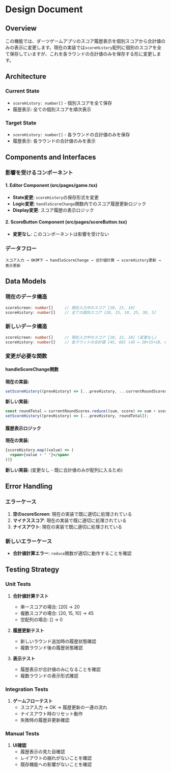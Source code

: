 # Design Document

## Overview

この機能では、ダーツゲームアプリのスコア履歴表示を個別スコアから合計値のみの表示に変更します。現在の実装では`scoreHistory`配列に個別のスコアを全て保存していますが、これを各ラウンドの合計値のみを保存する形に変更します。

## Architecture

### Current State
- `scoreHistory: number[]` - 個別スコアを全て保存
- 履歴表示: 全ての個別スコアを順次表示

### Target State
- `scoreHistory: number[]` - 各ラウンドの合計値のみを保存
- 履歴表示: 各ラウンドの合計値のみを表示

## Components and Interfaces

### 影響を受けるコンポーネント

#### 1. Editor Component (src/pages/game.tsx)
- **State変更**: `scoreHistory`の保存形式を変更
- **Logic変更**: `handleScoreChange`関数内でのスコア履歴更新ロジック
- **Display変更**: スコア履歴の表示ロジック

#### 2. ScoreButton Component (src/pages/scoreButton.tsx)
- **変更なし**: このコンポーネントは影響を受けない

### データフロー

```
スコア入力 → OK押下 → handleScoreChange → 合計値計算 → scoreHistory更新 → 表示更新
```

## Data Models

### 現在のデータ構造
```typescript
scoreScreen: number[]     // 現在入力中のスコア [20, 15, 10]
scoreHistory: number[]    // 全ての個別スコア [20, 15, 10, 25, 30, 5]
```

### 新しいデータ構造
```typescript
scoreScreen: number[]     // 現在入力中のスコア [20, 15, 10] (変更なし)
scoreHistory: number[]    // 各ラウンドの合計値 [45, 60] (45 = 20+15+10, 60 = 25+30+5)
```

### 変更が必要な関数

#### handleScoreChange関数
**現在の実装:**
```typescript
setScoreHistory((prevHistory) => [...prevHistory, ...currentRoundScores]);
```

**新しい実装:**
```typescript
const roundTotal = currentRoundScores.reduce((sum, score) => sum + score, 0);
setScoreHistory((prevHistory) => [...prevHistory, roundTotal]);
```

#### 履歴表示ロジック
**現在の実装:**
```jsx
{scoreHistory.map((value) => (
  <span>{value + " "}</span>
))}
```

**新しい実装:** (変更なし - 既に合計値のみが配列に入るため)

## Error Handling

### エラーケース
1. **空のscoreScreen**: 現在の実装で既に適切に処理されている
2. **マイナススコア**: 現在の実装で既に適切に処理されている
3. **ナイスアウト**: 現在の実装で既に適切に処理されている

### 新しいエラーケース
- **合計値計算エラー**: `reduce`関数が適切に動作することを確認

## Testing Strategy

### Unit Tests
1. **合計値計算テスト**
   - 単一スコアの場合: [20] → 20
   - 複数スコアの場合: [20, 15, 10] → 45
   - 空配列の場合: [] → 0

2. **履歴更新テスト**
   - 新しいラウンド追加時の履歴状態確認
   - 複数ラウンド後の履歴状態確認

3. **表示テスト**
   - 履歴表示が合計値のみになることを確認
   - 複数ラウンドの表示形式確認

### Integration Tests
1. **ゲームフローテスト**
   - スコア入力 → OK → 履歴更新の一連の流れ
   - ナイスアウト時のリセット動作
   - 失敗時の履歴非更新確認

### Manual Tests
1. **UI確認**
   - 履歴表示の見た目確認
   - レイアウトの崩れがないことを確認
   - 既存機能への影響がないことを確認